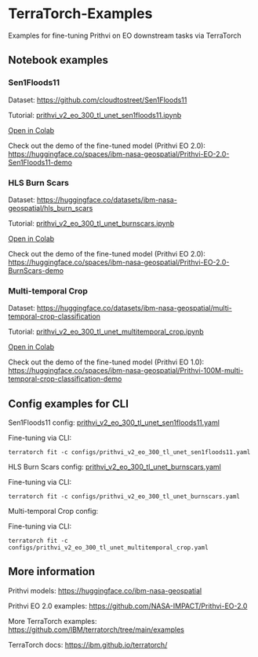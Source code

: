 # TerraTorch-Examples
Examples for fine-tuning Prithvi on EO downstream tasks via TerraTorch

## Notebook examples

### Sen1Floods11 

Dataset: https://github.com/cloudtostreet/Sen1Floods11

Tutorial: [prithvi_v2_eo_300_tl_unet_sen1floods11.ipynb](prithvi_v2_eo_300_tl_unet_sen1floods11.ipynb)

[Open in Colab](https://colab.research.google.com/github/ibm/TerraTorch/blob/main/examples/tutorial/prithvi_v2_eo_300_tl_unet_sen1floods11.ipynb)

Check out the demo of the fine-tuned model (Prithvi EO 2.0): https://huggingface.co/spaces/ibm-nasa-geospatial/Prithvi-EO-2.0-Sen1Floods11-demo

### HLS Burn Scars

Dataset: https://huggingface.co/datasets/ibm-nasa-geospatial/hls_burn_scars

Tutorial: [prithvi_v2_eo_300_tl_unet_burnscars.ipynb](prithvi_v2_eo_300_tl_unet_burnscars.ipynb)

[Open in Colab](https://colab.research.google.com/github/ibm/TerraTorch/blob/main/examples/tutorial/prithvi_v2_eo_300_tl_unet_burnscars.ipynb)

Check out the demo of the fine-tuned model (Prithvi EO 2.0): https://huggingface.co/spaces/ibm-nasa-geospatial/Prithvi-EO-2.0-BurnScars-demo

### Multi-temporal Crop

Dataset: https://huggingface.co/datasets/ibm-nasa-geospatial/multi-temporal-crop-classification

Tutorial: [prithvi_v2_eo_300_tl_unet_multitemporal_crop.ipynb](prithvi_v2_eo_300_tl_unet_multitemporal_crop.ipynb)

[Open in Colab](https://colab.research.google.com/github/ibm/TerraTorch/blob/main/examples/tutorial/prithvi_v2_eo_300_tl_unet_multitemporal_crop.ipynb)

Check out the demo of the fine-tuned model (Prithvi EO 1.0): https://huggingface.co/spaces/ibm-nasa-geospatial/Prithvi-100M-multi-temporal-crop-classification-demo

## Config examples for CLI

Sen1Floods11 config: [prithvi_v2_eo_300_tl_unet_sen1floods11.yaml](configs%2Fprithvi_v2_eo_300_tl_unet_sen1floods11.yaml)

Fine-tuning via CLI:
```shell
terratorch fit -c configs/prithvi_v2_eo_300_tl_unet_sen1floods11.yaml
```

HLS Burn Scars config: [prithvi_v2_eo_300_tl_unet_burnscars.yaml](configs%2Fprithvi_v2_eo_300_tl_unet_burnscars.yaml)

Fine-tuning via CLI:
```shell
terratorch fit -c configs/prithvi_v2_eo_300_tl_unet_burnscars.yaml
```

Multi-temporal Crop config: 

Fine-tuning via CLI:
```shell
terratorch fit -c configs/prithvi_v2_eo_300_tl_unet_multitemporal_crop.yaml
```

## More information

Prithvi models: https://huggingface.co/ibm-nasa-geospatial

Prithvi EO 2.0 examples: https://github.com/NASA-IMPACT/Prithvi-EO-2.0

More TerraTorch examples: https://github.com/IBM/terratorch/tree/main/examples

TerraTorch docs: https://ibm.github.io/terratorch/
